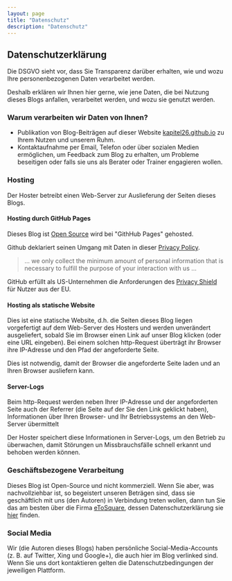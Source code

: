 ```yaml
---
layout: page
title: "Datenschutz"
description: "Datenschutz"
---
```


## Datenschutzerklärung

Die DSGVO sieht vor,
dass Sie Transparenz darüber erhalten,
wie und wozu Ihre personenbezogenen Daten verarbeitet werden.

Deshalb erklären wir Ihnen hier gerne,
wie jene Daten,
die bei Nutzung dieses Blogs anfallen,
verarbeitet werden,
und wozu sie genutzt werden.


### Warum verarbeiten wir Daten von Ihnen?

 * Publikation von Blog-Beiträgen auf dieser Website [kapitel26.github.io](https://kapitel26.github.io) zu Ihrem Nutzen und unserem Ruhm.
 * Kontaktaufnahme per Email, Telefon oder über sozialen Medien ermöglichen, um Feedback zum Blog zu erhalten, um Probleme beseitigen oder falls sie uns als Berater oder Trainer engagieren wollen.

### Hosting

Der Hoster betreibt einen Web-Server zur Auslieferung der Seiten dieses Blogs.

#### Hosting durch GitHub Pages

Dieses Blog ist [Open Source](/license.html) wird bei "GithHub Pages"
 gehosted.

 Github deklariert seinen Umgang mit Daten in dieser [Privacy Policy](https://help.github.com/articles/github-privacy-statement/).

 >  ... we only collect the minimum amount of personal information that is necessary to fulfill the purpose of your interaction with us ...

GitHub erfüllt als US-Unternehmen die Anforderungen des [Privacy Shield](https://www.privacyshield.gov/participant?id=a2zt000000001K2AAI) für Nutzer aus der EU.

#### Hosting als statische Website

Dies ist eine statische Website,
d.h. die Seiten dieses Blog liegen vorgefertigt auf dem Web-Server des Hosters und werden unverändert ausgeliefert,
sobald Sie im Browser einen Link auf unser Blog klicken (oder eine URL eingeben).
Bei einem solchen http-Request überträgt ihr Browser
ihre IP-Adresse und den Pfad der angeforderte Seite.

Dies ist notwendig, damit der Browser die angeforderte Seite laden und an Ihren Browser ausliefern kann.

#### Server-Logs

Beim http-Request werden neben Ihrer IP-Adresse und der angeforderten Seite auch der Referrer (die Seite auf der Sie den Link geklickt haben), Informationen über Ihren Browser- und Ihr Betriebssystems an den Web-Server übermittelt

Der Hoster speichert diese Informationen in Server-Logs, um den Betrieb zu überwachen, damit Störungen un Missbrauchsfälle schnell erkannt und behoben werden können.

### Geschäftsbezogene Verarbeitung

Dieses Blog ist Open-Source und nicht kommerziell.
Wenn Sie aber,
was nachvollziehbar ist,
so begeistert unseren Beträgen sind,
dass sie geschäftlich mit uns (den Autoren) in Verbindung treten wollen,
dann tun Sie das am besten über die Firma [eToSquare](https://etosquare.de/),
dessen Datenschutzerklärung sie [hier](https://etosquare.de/datenschutzerklaerung/) finden.

### Social Media

Wir (die Autoren dieses Blogs) haben persönliche Social-Media-Accounts (z. B. auf Twitter, Xing und Google+),
die auch hier im Blog verlinked sind.
Wenn Sie uns dort kontaktieren gelten die Datenschutzbedingungen der jeweiligen Plattform.

